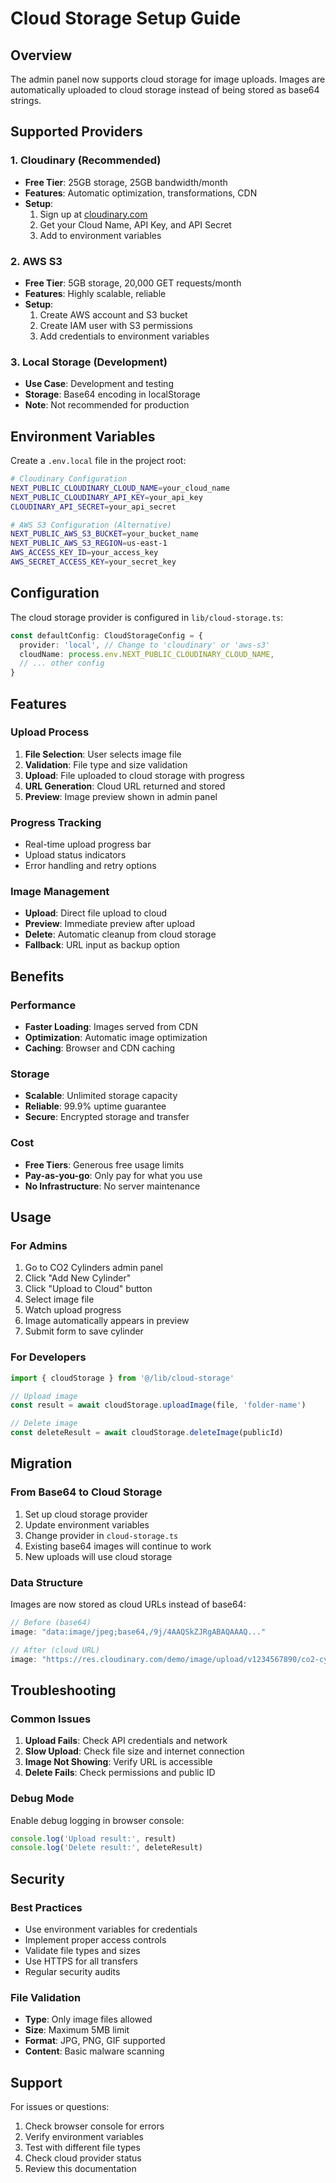 # Cloud Storage Setup Guide

## Overview
The admin panel now supports cloud storage for image uploads. Images are automatically uploaded to cloud storage instead of being stored as base64 strings.

## Supported Providers

### 1. Cloudinary (Recommended)
- **Free Tier**: 25GB storage, 25GB bandwidth/month
- **Features**: Automatic optimization, transformations, CDN
- **Setup**: 
  1. Sign up at [cloudinary.com](https://cloudinary.com)
  2. Get your Cloud Name, API Key, and API Secret
  3. Add to environment variables

### 2. AWS S3
- **Free Tier**: 5GB storage, 20,000 GET requests/month
- **Features**: Highly scalable, reliable
- **Setup**:
  1. Create AWS account and S3 bucket
  2. Create IAM user with S3 permissions
  3. Add credentials to environment variables

### 3. Local Storage (Development)
- **Use Case**: Development and testing
- **Storage**: Base64 encoding in localStorage
- **Note**: Not recommended for production

## Environment Variables

Create a `.env.local` file in the project root:

```bash
# Cloudinary Configuration
NEXT_PUBLIC_CLOUDINARY_CLOUD_NAME=your_cloud_name
NEXT_PUBLIC_CLOUDINARY_API_KEY=your_api_key
CLOUDINARY_API_SECRET=your_api_secret

# AWS S3 Configuration (Alternative)
NEXT_PUBLIC_AWS_S3_BUCKET=your_bucket_name
NEXT_PUBLIC_AWS_S3_REGION=us-east-1
AWS_ACCESS_KEY_ID=your_access_key
AWS_SECRET_ACCESS_KEY=your_secret_key
```

## Configuration

The cloud storage provider is configured in `lib/cloud-storage.ts`:

```typescript
const defaultConfig: CloudStorageConfig = {
  provider: 'local', // Change to 'cloudinary' or 'aws-s3'
  cloudName: process.env.NEXT_PUBLIC_CLOUDINARY_CLOUD_NAME,
  // ... other config
}
```

## Features

### Upload Process
1. **File Selection**: User selects image file
2. **Validation**: File type and size validation
3. **Upload**: File uploaded to cloud storage with progress
4. **URL Generation**: Cloud URL returned and stored
5. **Preview**: Image preview shown in admin panel

### Progress Tracking
- Real-time upload progress bar
- Upload status indicators
- Error handling and retry options

### Image Management
- **Upload**: Direct file upload to cloud
- **Preview**: Immediate preview after upload
- **Delete**: Automatic cleanup from cloud storage
- **Fallback**: URL input as backup option

## Benefits

### Performance
- **Faster Loading**: Images served from CDN
- **Optimization**: Automatic image optimization
- **Caching**: Browser and CDN caching

### Storage
- **Scalable**: Unlimited storage capacity
- **Reliable**: 99.9% uptime guarantee
- **Secure**: Encrypted storage and transfer

### Cost
- **Free Tiers**: Generous free usage limits
- **Pay-as-you-go**: Only pay for what you use
- **No Infrastructure**: No server maintenance

## Usage

### For Admins
1. Go to CO2 Cylinders admin panel
2. Click "Add New Cylinder"
3. Click "Upload to Cloud" button
4. Select image file
5. Watch upload progress
6. Image automatically appears in preview
7. Submit form to save cylinder

### For Developers
```typescript
import { cloudStorage } from '@/lib/cloud-storage'

// Upload image
const result = await cloudStorage.uploadImage(file, 'folder-name')

// Delete image
const deleteResult = await cloudStorage.deleteImage(publicId)
```

## Migration

### From Base64 to Cloud Storage
1. Set up cloud storage provider
2. Update environment variables
3. Change provider in `cloud-storage.ts`
4. Existing base64 images will continue to work
5. New uploads will use cloud storage

### Data Structure
Images are now stored as cloud URLs instead of base64:
```typescript
// Before (base64)
image: "data:image/jpeg;base64,/9j/4AAQSkZJRgABAQAAAQ..."

// After (cloud URL)
image: "https://res.cloudinary.com/demo/image/upload/v1234567890/co2-cylinders/cylinder-1.jpg"
```

## Troubleshooting

### Common Issues
1. **Upload Fails**: Check API credentials and network
2. **Slow Upload**: Check file size and internet connection
3. **Image Not Showing**: Verify URL is accessible
4. **Delete Fails**: Check permissions and public ID

### Debug Mode
Enable debug logging in browser console:
```typescript
console.log('Upload result:', result)
console.log('Delete result:', deleteResult)
```

## Security

### Best Practices
- Use environment variables for credentials
- Implement proper access controls
- Validate file types and sizes
- Use HTTPS for all transfers
- Regular security audits

### File Validation
- **Type**: Only image files allowed
- **Size**: Maximum 5MB limit
- **Format**: JPG, PNG, GIF supported
- **Content**: Basic malware scanning

## Support

For issues or questions:
1. Check browser console for errors
2. Verify environment variables
3. Test with different file types
4. Check cloud provider status
5. Review this documentation
